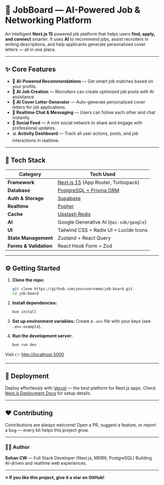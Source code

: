# 💼 JobBoard — AI-Powered Job & Networking Platform

An intelligent **Next.js 15** powered job platform that helps users **find, apply, and connect** smarter.
It uses **AI** to recommend jobs, assist recruiters in writing descriptions, and help applicants generate personalized cover letters — all in one place.

---

## ✨ Core Features

* 🤖 **AI-Powered Recommendations** — Get smart job matches based on your profile.
* 🧠 **AI Job Creation** — Recruiters can create optimized job posts with AI assistance.
* 📝 **AI Cover Letter Generator** — Auto-generate personalized cover letters for job applications.
* 💬 **Realtime Chat & Messaging** — Users can follow each other and chat instantly.
* 👥 **Social Feed** — A mini social network to share and engage with professional updates.
* 📊 **Activity Dashboard** — Track all user actions, posts, and job interactions in realtime.

---

## 🧱 Tech Stack

| Category               | Tech Used                                                |
| ---------------------- | -------------------------------------------------------- |
| **Framework**          | [Next.js 15](https://nextjs.org) (App Router, Turbopack) |
| **Database**           | [PostgreSQL + Prisma ORM](https://www.prisma.io)         |
| **Auth & Storage**     | [Supabase](https://supabase.com)                         |
| **Realtime**           | [Pusher](https://pusher.com)                             |
| **Cache**              | [Upstash Redis](https://upstash.com)                     |
| **AI**                 | Google Generative AI (`@ai-sdk/google`)                  |
| **UI**                 | Tailwind CSS + Radix UI + Lucide Icons                   |
| **State Management**   | Zustand + React Query                                    |
| **Forms & Validation** | React Hook Form + Zod                                    |

---

## ⚙️ Getting Started

1. **Clone the repo:**

   ```bash
   git clone https://github.com/yourusername/job-board.git
   cd job-board
   ```

2. **Install dependencies:**

   ```bash
   bun install
   ```

3. **Set up environment variables:**
   Create a `.env` file with your keys (see `.env.example`).

4. **Run the development server:**

   ```bash
   bun run dev
   ```

Visit 👉 [http://localhost:3000](http://localhost:3000)

---

## 🚀 Deployment

Deploy effortlessly with [Vercel](https://vercel.com) — the best platform for Next.js apps.
Check [Next.js Deployment Docs](https://nextjs.org/docs/app/building-your-application/deploying) for setup details.

---

## ❤️ Contributing

Contributions are always welcome!
Open a PR, suggest a feature, or report a bug — every bit helps this project grow.

---

### 🧑‍💻 Author

**Sohan CW** — Full Stack Developer (Next.js, MERN, PostgreSQL)
Building AI-driven and realtime web experiences.

---

**⭐ If you like this project, give it a star on GitHub!**
